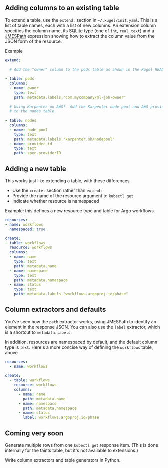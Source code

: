 
## Adding columns to an existing table

To extend a table, use the `extend:` section in `~/.kugel/init.yaml`.  This is a list of table names,
each with a list of new columns.  An extension column specifies the column name, its
SQLite type (one of `int`, `real`, `text`) and a [JMESPath](https://jmespath.org/)
expression showing how to extract the column value from the JSON form of the resource.

Example

```yaml
extend:
  
  # Add the "owner" column to the pods table as shown in the Kugel README
  
- table: pods
  columns:
  - name: owner
    type: text
    path: metadata.labels."com.mycompany/ml-job-owner"
        
  # Using Karpenter on AWS?  Add the Karpenter node pool and AWS provider ID
  # to the nodes table.
  
- table: nodes
  columns:
  - name: node_pool
    type: text
    path: metadata.labels."karpenter.sh/nodepool"
  - name: provider_id
    type: text
    path: spec.providerID
```

## Adding a new table

This works just like extending a table, with these differences
* Use the `create:` section rather than `extend:`
* Provide the name of the resource argument to `kubectl get`
* Indicate whether resource is namespaced

Example: this defines a new resource type and table for Argo workflows.

```yaml
resources:
- name: workflows
  namespaced: true

create:
- table: workflows
  resource: workflows
  columns:
  - name: name
    type: text
    path: metadata.name
  - name: namespace
    type: text
    path: metadata.namespace
  - name: status
    type: text
    path: metadata.labels."workflows.argoproj.io/phase"
```

## Column extractors and defaults

You've seen how the `path` extractor works, using JMESPath to identify an element in
the response JSON.  You can also use the `label` extractor, which is a shortcut to
`metadata.labels`.

In addition, resources are namespaced by default, and the default column type is `text`.
Here's a more concise way of defining the `workflows` table, above

```yaml
resources:
  - name: workflows
  
create:
  - table: workflows
    resource: workflows
    columns:
      - name: name
        path: metadata.name
      - name: namespace
        path: metadata.namespace
      - name: status
        label: workflows.argoproj.io/phase
```

## Coming very soon

Generate multiple rows from one `kubectl get` response item.
(This is done internally for the taints table, but it's not available to extensions.)

Write column extractors and table generators in Python.